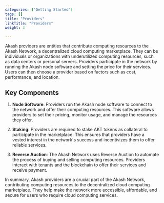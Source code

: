 ```yaml
---
categories: ["Getting Started"]
tags: []
title: "Providers"
linkTitle: "Providers"
weight: 3

---
```




Akash providers are entities that contribute computing resources to the Akash Network, a decentralized cloud computing marketplace. They can be individuals or organizations with underutilized computing resources, such as data centers or personal servers. Providers participate in the network by running the Akash node software and setting the price for their services. Users can then choose a provider based on factors such as cost, performance, and location.

## Key Components

1. **Node Software**: Providers run the Akash node software to connect to the network and offer their computing resources. This software allows providers to set their pricing, monitor usage, and manage the resources they offer.

2. **Staking**: Providers are required to stake AKT tokens as collateral to participate in the marketplace. This ensures that providers have a vested interest in the network's success and incentivizes them to offer reliable services.

3. **Reverse Auction**: The Akash Network uses Reverse Auction to automate the process of buying and selling computing resources. Providers interact with tenants and the blockchain to offer their services and receive payment.

In summary, Akash providers are a crucial part of the Akash Network, contributing computing resources to the decentralized cloud computing marketplace. They help make the network more accessible, affordable, and secure for users who require cloud computing services.
